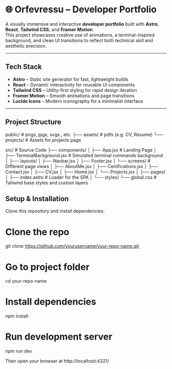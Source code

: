 # 🌐 Orfevressu – Developer Portfolio

A visually immersive and interactive **developer portfolio** built with **Astro**, **React**, **Tailwind CSS**, and **Framer Motion**.  
This project showcases creative use of animations, a terminal-inspired background, and clean UI transitions to reflect both technical skill and aesthetic precision.

---

## Tech Stack

- **Astro** – Static site generator for fast, lightweight builds  
- **React** – Dynamic interactivity for reusable UI components  
- **Tailwind CSS** – Utility-first styling for rapid design iteration  
- **Framer Motion** – Smooth animations and page transitions  
- **Lucide Icons** – Modern iconography for a minimalist interface  

---

## Project Structure
public/ # pngs, jpgs, svgs., etc.
├── assets/ # pdfs (e.g. CV, Resume)
└── projects/ # Assets for projects page

src/ # Source Code
├── components/
│ ├── App.jsx # Landing Page
│ ├── TerminalBackground.jsx # Simulated terminal commands background
│ ├── layouts/
│ ├── Navbar.jsx
│ ├── Footer.jsx 
│ └── screens/ # Different page views
│    ├── AboutMe.jsx
│    ├── Certifications.jsx
│    ├── Contact.jsx
│    ├── CV.jsx
│    ├── Home.jsx
│    └── Projects.jsx
│
├── pages/
│ ├── index.astro # Loader for the SPA
│
└── styles/ 
   └── global.css # Tailwind base styles and custom layers

## Setup & Installation

Clone this repository and install dependencies:

# Clone the repo
git clone https://github.com/yourusername/your-repo-name.git

# Go to project folder
cd your-repo-name

# Install dependencies
npm install

# Run development server
npm run dev


Then open your browser at http://localhost:4321/

